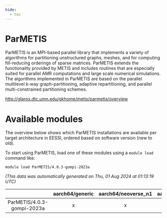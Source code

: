 ```yaml
---
hide:
  - toc
---
```


ParMETIS
========


ParMETIS is an MPI-based parallel library that implements a variety of algorithms for partitioning unstructured graphs, meshes, and for computing fill-reducing orderings of sparse matrices. ParMETIS extends the functionality provided by METIS and includes routines that are especially suited for parallel AMR computations and large scale numerical simulations. The algorithms implemented in ParMETIS are based on the parallel multilevel k-way graph-partitioning, adaptive repartitioning, and parallel multi-constrained partitioning schemes.

http://glaros.dtc.umn.edu/gkhome/metis/parmetis/overview
# Available modules


The overview below shows which ParMETIS installations are available per target architecture in EESSI, ordered based on software version (new to old).

To start using ParMETIS, load one of these modules using a `module load` command like:

```shell
module load ParMETIS/4.0.3-gompi-2023a
```

*(This data was automatically generated on Thu, 01 Aug 2024 at 01:13:19 UTC)*  

| |aarch64/generic|aarch64/neoverse_n1|aarch64/neoverse_v1|x86_64/generic|x86_64/amd/zen2|x86_64/amd/zen3|x86_64/intel/haswell|x86_64/intel/skylake_avx512|
| :---: | :---: | :---: | :---: | :---: | :---: | :---: | :---: | :---: |
|ParMETIS/4.0.3-gompi-2023a|x|x|x|x|x|x|x|x|
